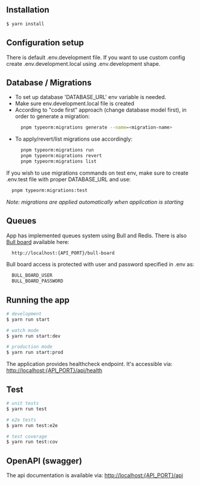 ## Installation

```bash
$ yarn install
```

## Configuration setup

There is default .env.development file. If you want to use custom config create .env.development.local using
.env.development shape.

## Database / Migrations

- To set up database 'DATABASE_URL' env variable is needed.
- Make sure env.development.local file is created
- According to "code first" approach (change database model first), in order to generate a migration:
  ```bash
    pnpm typeorm:migrations generate --name=<migration-name>
  ```
- To apply/revert/list migrations use accordingly:
  ```bash
    pnpm typeorm:migrations run
    pnpm typeorm:migrations revert
    pnpm typeorm:migrations list
  ```

If you wish to use migrations commands on test env, make sure to create .env.test file with proper DATABASE_URL and use:
```bash
  pnpm typeorm:migrations:test
```

_Note: migrations are applied automatically when application is starting_

## Queues

App has implemented queues system using Bull and Redis. There is
also [Bull board](https://github.com/felixmosh/bull-board#readme) available here:

  ```bash
    http://localhost:{API_PORT}/bull-board
  ```

Bull board access is protected with user and password specified in .env as:

  ```bash
    BULL_BOARD_USER
    BULL_BOARD_PASSWORD
  ```

## Running the app

```bash
# development
$ yarn run start

# watch mode
$ yarn run start:dev

# production mode
$ yarn run start:prod
```

The application provides healthcheck endpoint. It's accessible
via: [http://localhost:{API_PORT}/api/health](http://localhost:{API_PORT}/api/health)

## Test

```bash
# unit tests
$ yarn run test

# e2e tests
$ yarn run test:e2e

# test coverage
$ yarn run test:cov
```

## OpenAPI (swagger)

The api documentation is available via: [http://localhost:{API_PORT}/api](http://localhost:{API_PORT}/api)
